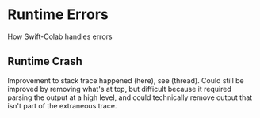 # Runtime Errors

How Swift-Colab handles errors

## Runtime Crash

Improvement to stack trace happened (here), see (thread). Could still be improved by removing what's at top, but difficult because it required parsing the output at a high level, and could technically remove output that isn't part of the extraneous trace.

